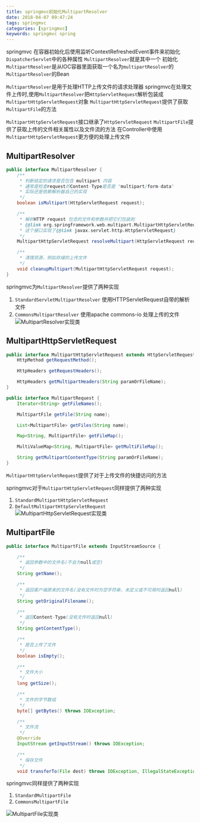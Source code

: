 ```yaml
---
title: springmvc初始化MultipartResolver
date: 2018-04-07 09:47:24
tags: springmvc
categories: [springmvc]
keywords: springmvc spring
---
```


springmvc 在容器初始化后使用监听ContextRefreshedEvent事件来初始化`DispatcherServlet`中的各种属性
`MultipartResolver`就是其中一个
初始化`MultipartResolver`是从IOC容器里面获取一个名为`multipartResolver`的`MultipartResolver`的Bean

`MultipartResolver`是用于处理HTTP上传文件的请求处理器
springmvc在处理文件上传时,使用`MultipartResolver`把`HttpServletRequest`解析包装成`MultipartHttpServletRequest`对象
`MultipartHttpServletRequest`提供了获取`MultipartFile`的方法

`MultipartHttpServletRequest`接口继承了`HttpServletRequest`
`MultipartFile`提供了获取上传的文件相关属性以及文件流的方法
在Controller中使用`MultipartHttpServletRequest`更方便的处理上传文件

## MultipartResolver

```java
public interface MultipartResolver {
    /**
     * 判断给定的请求是否包含 multipart 内容
     * 通常是检查request的Content-Type是否是 "multipart/form-data" 
     * 实际还是依赖解析器自己的实现
     */
    boolean isMultipart(HttpServletRequest request);

    /**
     * 解析HTTP request 包含的文件和参数并把它们包装到 
     * {@link org.springframework.web.multipart.MultipartHttpServletRequest}对象中
     * 这个接口实现了{@link javax.servlet.http.HttpServletRequest}
     */
    MultipartHttpServletRequest resolveMultipart(HttpServletRequest request) throws MultipartException;

    /**
     * 清理资源，例如存储的上传文件
     */
    void cleanupMultipart(MultipartHttpServletRequest request);
}
```
springmvc为`MultipartResolver`提供了两种实现
 1. `StandardServletMultipartResolver`
    使用HTTPServletRequest自带的解析文件
 2. `CommonsMultipartResolver`
    使用apache commons-io 处理上传的文件
![MultipartResolver实现类](http://7xrv3c.com1.z0.glb.clouddn.com/images/post/springmvc/multipartResolver.png)

## MultipartHttpServletRequest

```java
public interface MultipartHttpServletRequest extends HttpServletRequest, MultipartRequest {
	HttpMethod getRequestMethod();

	HttpHeaders getRequestHeaders();

	HttpHeaders getMultipartHeaders(String paramOrFileName);
}
```
```java
public interface MultipartRequest {
	Iterator<String> getFileNames();

	MultipartFile getFile(String name);

	List<MultipartFile> getFiles(String name);

	Map<String, MultipartFile> getFileMap();

	MultiValueMap<String, MultipartFile> getMultiFileMap();

	String getMultipartContentType(String paramOrFileName);
}
```
`MultipartHttpServletRequest`提供了对于上传文件的快捷访问的方法

springmvc对于`MultipartHttpServletRequest`同样提供了两种实现
 1. `StandardMultipartHttpServletRequest`
 2. `DefaultMultipartHttpServletRequest`
![MultipartHttpServletRequest实现类](http://7xrv3c.com1.z0.glb.clouddn.com/images/post/springmvc/multiparHttpServletRequest.png)

## MultipartFile

```java
public interface MultipartFile extends InputStreamSource {

	/**
     * 返回参数中的文件名(不会为null或空)
	 */
	String getName();

	/**
	 * 返回客户端原来的文件名(没有文件时为空字符串，未定义或不可用时返回null) 
	 */
	String getOriginalFilename();

	/**
	 * 返回Content-Type(没有文件时返回null)
	 */
	String getContentType();

	/**
	 * 是否上传了文件
	 */
	boolean isEmpty();

	/**
	 * 文件大小
	 */
	long getSize();

	/**
	 * 文件的字节数组
	 */
	byte[] getBytes() throws IOException;

	/**
	 * 文件流
	 */
	@Override
	InputStream getInputStream() throws IOException;

	/**
	 * 保存文件
	 */
	void transferTo(File dest) throws IOException, IllegalStateException;

```

springmvc同样提供了两种实现
 1. `StandardMultipartFile`
 2. `CommonsMultipartFile`

 ![MultipartFile实现类](http://7xrv3c.com1.z0.glb.clouddn.com/images/post/springmvc/multipartFile.png)
